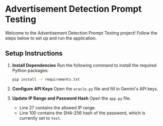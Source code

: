 # Advertisement Detection Prompt Testing

Welcome to the Advertisement Detection Prompt Testing project! Follow the steps below to set up and run the application.

## Setup Instructions

1. **Install Dependencies**
    Run the following command to install the required Python packages:
    ```bash
    pip install -r requirements.txt
    ```

2. **Configure API Keys**
    Open the `oracle.py` file and fill in Gemini's API keys.

3. **Update IP Range and Password Hash**
    Open the `app.py` file.
    - Line 27 contains the allowed IP range.
    - Line 100 contains the SHA-256 hash of the password, which is currently set to `test`.